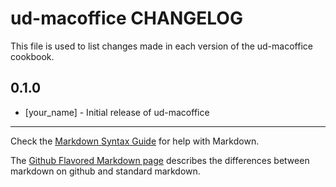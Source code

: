 ud-macoffice CHANGELOG
======================

This file is used to list changes made in each version of the ud-macoffice cookbook.

0.1.0
-----
- [your_name] - Initial release of ud-macoffice

- - -
Check the [Markdown Syntax Guide](http://daringfireball.net/projects/markdown/syntax) for help with Markdown.

The [Github Flavored Markdown page](http://github.github.com/github-flavored-markdown/) describes the differences between markdown on github and standard markdown.
